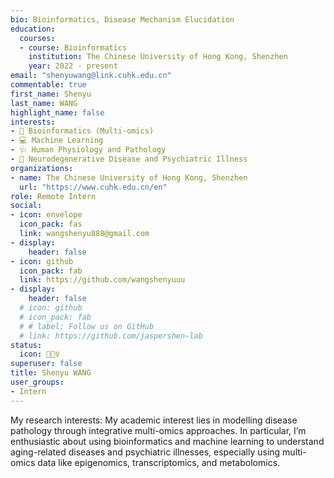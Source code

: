 ```yaml
---
bio: Bioinformatics, Disease Mechanism Elucidation
education: 
  courses:
  - course: Bioinformatics
    institution: The Chinese University of Hong Kong, Shenzhen
    year: 2022 - present
email: "shenyuwang@link.cuhk.edu.cn"
commentable: true
first_name: Shenyu
last_name: WANG
highlight_name: false
interests:
- 📂 Bioinformatics (Multi-omics)
- 💻 Machine Learning
- 🩺 Human Physiology and Pathology
- 🧠 Neurodegenerative Disease and Psychiatric Illness
organizations:
- name: The Chinese University of Hong Kong, Shenzhen
  url: "https://www.cuhk.edu.cn/en"
role: Remote Intern
social:
- icon: envelope
  icon_pack: fas
  link: wangshenyu888@gmail.com
- display:
    header: false
- icon: github
  icon_pack: fab
  link: https://github.com/wangshenyuuu
- display:
    header: false
  # icon: github
  # icon_pack: fab
  # # label: Follow us on GitHub
  # link: https://github.com/jaspershen-lab
status:
  icon: 💁🏻‍♀️️
superuser: false
title: Shenyu WANG
user_groups:
- Intern
---
```


My research interests: My academic interest lies in modelling disease pathology through integrative multi-omics approaches. In particular, I’m enthusiastic about using bioinformatics and machine learning to understand aging-related diseases and psychiatric illnesses, especially using multi-omics data like epigenomics, transcriptomics, and metabolomics.
